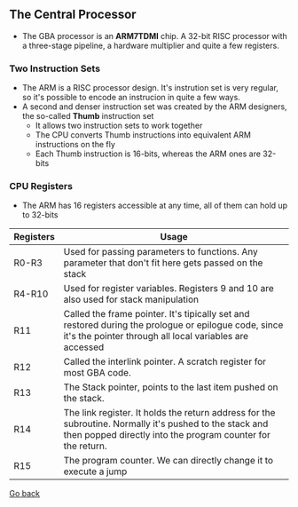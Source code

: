 ## The Central Processor
- The GBA processor is an **ARM7TDMI** chip. A 32-bit RISC processor with a three-stage pipeline, a hardware multiplier and quite a few registers.


### Two Instruction Sets
- The ARM is a RISC processor design. It's instrution set is very regular, so it's possible to encode an instrucion in quite a few ways.
- A second and denser instruction set was created by the ARM designers, the so-called **Thumb** instruction set
  - It allows two instruction sets to work together
  - The CPU converts Thumb instructions into equivalent ARM instructions on the fly
  - Each Thumb instruction is 16-bits, whereas the ARM ones are 32-bits

### CPU Registers
- The ARM has 16 registers accessible at any time, all of them can hold up to 32-bits

| Registers | Usage                                                                                                                                                                  |
| --------- | ---------------------------------------------------------------------------------------------------------------------------------------------------------------------- |
| R0-R3     | Used for passing parameters to functions. Any parameter that don't fit here gets passed on the stack                                                                   |
| R4-R10    | Used for register variables. Registers 9 and 10 are also used for stack manipulation                                                                                   |
| R11       | Called the frame pointer. It's tipically set and restored during the prologue or epilogue code, since it's the pointer through all local variables are accessed        |
| R12       | Called the interlink pointer. A scratch register for most GBA code.                                                                                                    |
| R13       | The Stack pointer, points to the last item pushed on the stack.                                                                                                        |
| R14       | The link register. It holds the return address for the subroutine. Normally it's pushed to the stack and then popped directly into the program counter for the return. |
| R15       | The program counter. We can directly change it to execute a jump                                                                                                       |


[Go back](https://goiabada.github.io/docs/sections/overview/index)
